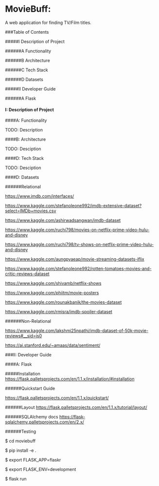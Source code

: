 # MovieBuff:

A web application for finding TV/Film titles.

###Table of Contents

#####I Description of Project

######A Functionality

######B Architecture

######C Tech Stack

######D Datasets

#####II Developer Guide

######A Flask

#### I: Description of Project

####A: Functionality

TODO: Description

####B: Architecture

TODO: Desciption

####D: Tech Stack

TODO: Desciption

####D: Datasets

######Relational 

https://www.imdb.com/interfaces/ 

https://www.kaggle.com/stefanoleone992/imdb-extensive-dataset?select=IMDb+movies.csv 

https://www.kaggle.com/ashirwadsangwan/imdb-dataset 

https://www.kaggle.com/ruchi798/movies-on-netflix-prime-video-hulu-and-disney 

https://www.kaggle.com/ruchi798/tv-shows-on-netflix-prime-video-hulu-and-disney 

https://www.kaggle.com/aungpyaeap/movie-streaming-datasets-iflix 

https://www.kaggle.com/stefanoleone992/rotten-tomatoes-movies-and-critic-reviews-dataset 

https://www.kaggle.com/shivamb/netflix-shows 

https://www.kaggle.com/phiitm/movie-posters 

https://www.kaggle.com/rounakbanik/the-movies-dataset 

https://www.kaggle.com/rmisra/imdb-spoiler-dataset


######Non-Relational

https://www.kaggle.com/lakshmi25npathi/imdb-dataset-of-50k-movie-reviews#__sid=js0 

https://ai.stanford.edu/~amaas/data/sentiment/ 

###II: Developer Guide

####A: Flask

#####Installation
https://flask.palletsprojects.com/en/1.1.x/installation/#installation

######Quickstart Guide

https://flask.palletsprojects.com/en/1.1.x/quickstart/

######Layout
https://flask.palletsprojects.com/en/1.1.x/tutorial/layout/

######SQLAlchemy docs
https://flask-sqlalchemy.palletsprojects.com/en/2.x/

######Testing

$ cd moviebuff

$ pip install -e .

$ export FLASK_APP=flaskr

$ export FLASK_ENV=development

$ flask run

